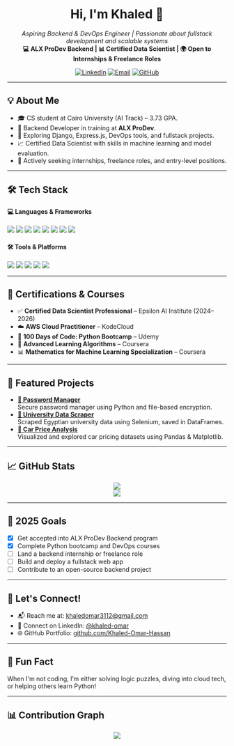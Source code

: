 
<!-- Profile Header -->
<h1 align="center">Hi, I'm Khaled 👋</h1>
<p align="center">
  <i>Aspiring Backend & DevOps Engineer | Passionate about fullstack development and scalable systems</i><br/>
  <b>💻 ALX ProDev Backend | 📊 Certified Data Scientist | 🌍 Open to Internships & Freelance Roles</b>
</p>

<!-- Badges or Links -->
<p align="center">
  <a href="https://www.linkedin.com/in/khaled-omar-293b68250/" target="_blank"><img src="https://img.shields.io/badge/LinkedIn-blue?style=flat&logo=linkedin" alt="LinkedIn" /></a>
  <a href="mailto:khaledomar3112@gmail.com"><img src="https://img.shields.io/badge/Gmail-red?style=flat&logo=gmail&logoColor=white" alt="Email" /></a>
  <a href="https://github.com/Khaled-Omar-Hassan"><img src="https://img.shields.io/badge/GitHub-181717?style=flat&logo=github&logoColor=white" alt="GitHub" /></a>
</p>

---

## 💡 About Me

<ul>
  <li>🎓 CS student at Cairo University (AI Track) – 3.73 GPA.</li>
  <li>🎯 Backend Developer in training at <strong>ALX ProDev</strong>.</li>
  <li>🌱 Exploring Django, Express.js, DevOps tools, and fullstack projects.</li>
  <li>📈 Certified Data Scientist with skills in machine learning and model evaluation.</li>
  <li>🤝 Actively seeking internships, freelance roles, and entry-level positions.</li>
</ul>

---

## 🛠️ Tech Stack

<h4>💻 Languages & Frameworks</h4>
<p>
  <img src="https://img.shields.io/badge/Python-3776AB?style=flat&logo=python&logoColor=white"/>
  <img src="https://img.shields.io/badge/Django-092E20?style=flat&logo=django&logoColor=white"/>
  <img src="https://img.shields.io/badge/Express.js-000000?style=flat&logo=express&logoColor=white"/>
  <img src="https://img.shields.io/badge/JavaScript-F7DF1E?style=flat&logo=javascript&logoColor=black"/>
  <img src="https://img.shields.io/badge/Node.js-339933?style=flat&logo=node.js&logoColor=white"/>
  <img src="https://img.shields.io/badge/HTML5-E34F26?style=flat&logo=html5&logoColor=white"/>
  <img src="https://img.shields.io/badge/CSS3-1572B6?style=flat&logo=css3&logoColor=white"/>
  <img src="https://img.shields.io/badge/React-61DAFB?style=flat&logo=react&logoColor=black"/>
</p>

<h4>🛠️ Tools & Platforms</h4>
<p>
  <img src="https://img.shields.io/badge/Docker-2496ED?style=flat&logo=docker&logoColor=white"/>
  <img src="https://img.shields.io/badge/Git-F05032?style=flat&logo=git&logoColor=white"/>
  <img src="https://img.shields.io/badge/Linux-FCC624?style=flat&logo=linux&logoColor=black"/>
  <img src="https://img.shields.io/badge/PostgreSQL-4169E1?style=flat&logo=postgresql&logoColor=white"/>
  <img src="https://img.shields.io/badge/MongoDB-47A248?style=flat&logo=mongodb&logoColor=white"/>
</p>

---

## 🧠 Certifications & Courses

- ✅ <b>Certified Data Scientist Professional</b> – Epsilon AI Institute (2024–2026)
- ☁️ <b>AWS Cloud Practitioner</b> – KodeCloud
- 🐍 <b>100 Days of Code: Python Bootcamp</b> – Udemy
- 🤖 <b>Advanced Learning Algorithms</b> – Coursera
- 📊 <b>Mathematics for Machine Learning Specialization</b> – Coursera

---

## 📂 Featured Projects

<ul>
  <li>
    <strong><a href="https://github.com/Khaled-Omar-Hassan/password-manager">🔐 Password Manager</a></strong><br/>
    Secure password manager using Python and file-based encryption.
  </li>
  <li>
    <strong><a href="https://github.com/Khaled-Omar-Hassan/university-data-scraper">🏫 University Data Scraper</a></strong><br/>
    Scraped Egyptian university data using Selenium, saved in DataFrames.
  </li>
  <li>
    <strong><a href="https://github.com/Khaled-Omar-Hassan/car-price-analysis">🚗 Car Price Analysis</a></strong><br/>
    Visualized and explored car pricing datasets using Pandas & Matplotlib.
  </li>
</ul>

---

## 📈 GitHub Stats

<p align="center">
  <img src="https://github-readme-stats.vercel.app/api?username=Khaled-Omar-Hassan&show_icons=true&theme=github_dark&hide=contribs"/>
  <br/>
  <img src="https://github-readme-streak-stats.herokuapp.com?user=Khaled-Omar-Hassan&theme=github-dark&date_format=M%20j%5B%2C%20Y%5D"/>
</p>

---

## 🚀 2025 Goals

- [x] Get accepted into ALX ProDev Backend program
- [x] Complete Python bootcamp and DevOps courses
- [ ] Land a backend internship or freelance role
- [ ] Build and deploy a fullstack web app
- [ ] Contribute to an open-source backend project

---

## 🤝 Let's Connect!

<ul>
  <li>📬 Reach me at: <a href="mailto:khaledomar3112@gmail.com">khaledomar3112@gmail.com</a></li>
  <li>🔗 Connect on LinkedIn: <a href="https://www.linkedin.com/in/khaled-omar-293b68250/">@khaled-omar</a></li>
  <li>🌐 GitHub Portfolio: <a href="https://github.com/Khaled-Omar-Hassan">github.com/Khaled-Omar-Hassan</a></li>
</ul>

---

## 💬 Fun Fact

When I'm not coding, I’m either solving logic puzzles, diving into cloud tech, or helping others learn Python!

---

## 📊 Contribution Graph

<p align="center">
  <img src="https://github-readme-activity-graph.cyclic.app/graph?username=Khaled-Omar-Hassan&theme=github-compact"/>
</p>
